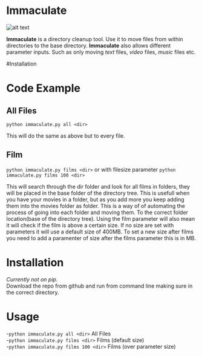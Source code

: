 # Immaculate

[logo]:https://raw.githubusercontent.com/nebbsie/immaculate/master/logo.png "Immaculate logo"
![alt text](https://raw.githubusercontent.com/nebbsie/immaculate/master/logo.png "Logo Title Text 1")

**Immaculate** is a directory cleanup tool. Use it to move files from within directories to the base directory. **Immaculate** also allows different parameter inputs. Such as only moving _text_ files, _video_ files, _music_ files etc.

#Installation

# Code Example
## All Files
`python immaculate.py all <dir>`

This will do the same as above but to every file.

## Film
`python immaculate.py films <dir>` or with filesize parameter  `python immaculate.py films 100 <dir>`

This will search through the dir folder and look for all films in folders, they will be placed in the base folder of the directory tree. This is usefull when you have your movies in a folder, but as you add more you keep adding them into the movies folder as folder. This is a way of of automating the process of going into each folder and moving them. To the correct folder location(base of the directory tree). Using the film parameter will also mean it will check if the film is above a certain size. If no size are set with parameters it will use a default size of 400MB. To set a new size after films you need to add a paramenter of size after the films parameter this is in MB.


# Installation
_Currently not on pip._  
Download the repo from github and run from command line making sure in the correct directory.

# Usage
-`python immaculate.py all <dir>` All Files    
-`python immaculate.py films <dir>` Films (default size)  
-`python immaculate.py films 100 <dir>` Films (over parameter size)  
